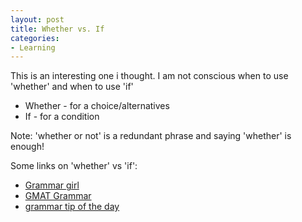 ```yaml
---
layout: post
title: Whether vs. If
categories:
- Learning
---
```



This is an interesting one i thought. I am not conscious when to use 'whether' and when to use 'if'

- Whether - for a choice/alternatives
- If - for a condition

Note: 'whether or not' is a redundant phrase and saying 'whether' is enough!

Some links on 'whether' vs 'if':

- [Grammar girl](http://grammar.quickanddirtytips.com/if-versus-whether.aspx)
- [GMAT Grammar](http://gmat-grammar.blogspot.com/2006/07/whether-vs-if.html)
- [grammar tip of the day](http://gtotd.blogspot.com/2007/09/whether-versus-if.html)

